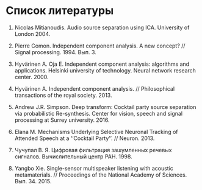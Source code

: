 # Список литературы

1. Nicolas Mitianoudis. Audio source separation using ICA. University of London 2004.

2. Pierre Comon. Independent component analysis. A new concept? // Signal processing. 1994. Вып. 3.

3. Hyvärinen A. Oja E. Independent component analysis: algorithms and applications. Helsinki university of technology. Neural network research center. 2000.

4.	Hyvärinen A. Independent component analysis. // Philosophical transactions of the royal society. 2013.

5.	Andrew J.R. Simpson. Deep transform: Cocktail party source separation via probabilistic Re-synthesis. Center for vision, speech and signal processing at Surrey university. 2016.

6.	Elana M. Mechanisms Underlying Selective Neuronal Tracking of Attended Speech at a ‘‘Cocktail Party’’. // Neuron. 2013.

7.	Чучупал В. Я. Цифровая фильтрация зашумленных речевых сигналов. Вычислительный центр РАН. 1998.

8.	Yangbo Xie. Single-sensor multispeaker listening with acoustic metamaterials. // Proceedings of the National Academy of Sciences. Вып. 34. 2015.